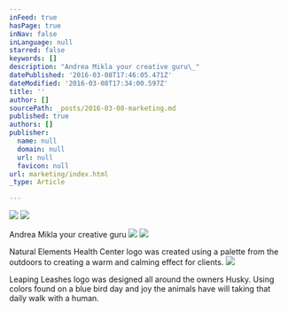 ```yaml
---
inFeed: true
hasPage: true
inNav: false
inLanguage: null
starred: false
keywords: []
description: "Andrea Mikla your creative guru\_"
datePublished: '2016-03-08T17:46:05.471Z'
dateModified: '2016-03-08T17:34:00.597Z'
title: ''
author: []
sourcePath: _posts/2016-03-08-marketing.md
published: true
authors: []
publisher:
  name: null
  domain: null
  url: null
  favicon: null
url: marketing/index.html
_type: Article

---
```

![](https://the-grid-user-content.s3-us-west-2.amazonaws.com/3ff94b86-91ec-4b84-be0f-ccc82464adea.jpg)
![](https://the-grid-user-content.s3-us-west-2.amazonaws.com/3388aa47-bfdc-42e8-916c-dafe8fa4131e.jpg)

Andrea Mikla your creative guru ![](https://s3-us-west-2.amazonaws.com/the-grid-img/p/3f70571cc563072fdbc22c007b688133bf8356bc.jpg)
![](https://the-grid-user-content.s3-us-west-2.amazonaws.com/fe93aa9f-9488-4415-bf59-184429eace61.jpg)

Natural Elements Health Center logo was created using a palette from the outdoors to creating a warm and calming effect for clients.  ![](https://the-grid-user-content.s3-us-west-2.amazonaws.com/ee72b7c8-09c4-4c96-9dc4-481c8606a825.jpg)

Leaping Leashes logo was designed all around the owners Husky. Using colors found on a blue bird day and joy the animals have will taking that daily walk with a human.